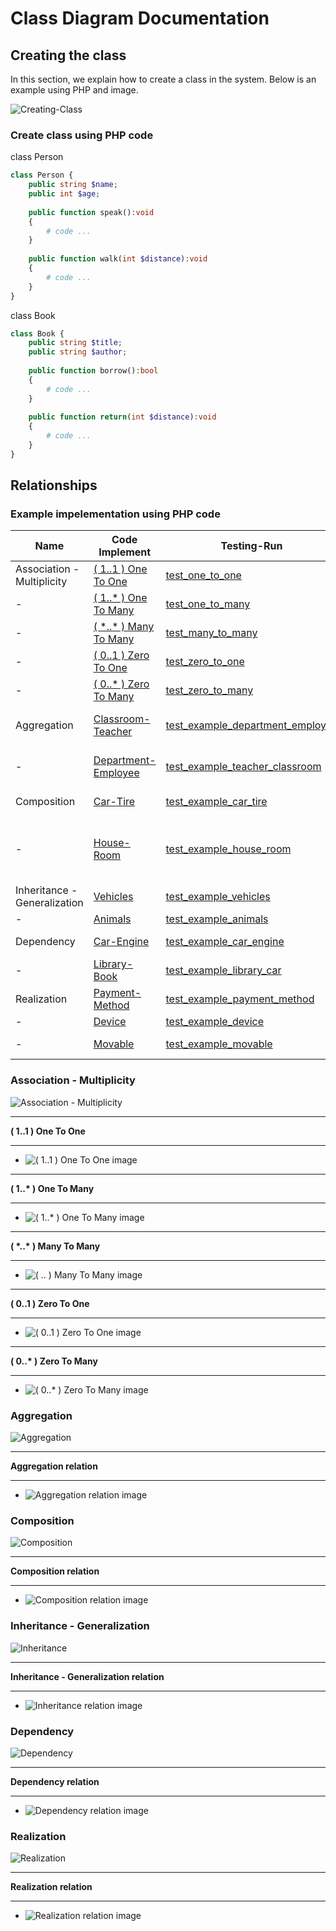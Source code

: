 # Class Diagram Documentation

## Creating the class
In this section, we explain how to create a class in the system. Below is an example using PHP and image.

![Creating-Class](diagrams/images/Class-Diagram/class-diagram-write-class.jpg)

### Create class using PHP code
class Person
``` php
class Person {
    public string $name;
    public int $age;
    
    public function speak():void
    {
        # code ...
    }
    
    public function walk(int $distance):void
    {
        # code ...
    }
}
```

class Book
``` php
class Book {
    public string $title;
    public string $author;
    
    public function borrow():bool
    {
        # code ...
    }
    
    public function return(int $distance):void
    {
        # code ...
    }
}
```

## Relationships

### Example impelementation using PHP code
| Name | Code Implement | Testing-Run | Fast Running | Notes |
| ---- | -------------- | ----------- | ------------ | ----- |
| Association - Multiplicity | [ ( 1..1 ) One To One ](implementation/php/app/Association/OneToOne) |  [ test_one_to_one ](implementation/php/tests/AssociationTest.php#L17) | [One-To-One](implementation/php/app/Association/Run/One-To-One) | |
| - | [ ( 1..* ) One To Many ](implementation/php/app/Association/OneToMany) | [ test_one_to_many ](implementation/php/tests/AssociationTest.php#L26) | [One-To-Many](implementation/php/app/Association/Run/One-To-Many) | |
| - | [ ( \*..* ) Many To Many ](implementation/php/app/Association/ManyToMany) | [ test_many_to_many ](implementation/php/tests/AssociationTest.php#L40) | [Many-To-Many](implementation/php/app/Association/Run/Many-To-Many) | |
| - | [ ( 0..1 ) Zero To One ](implementation/php/app/Association/ZeroToOne) | [ test_zero_to_one ](implementation/php/tests/AssociationTest.php#L57) | [Zero-To-One](implementation/php/app/Association/Run/Zero-to-One) | |
| - | [ ( 0..* ) Zero To Many ](implementation/php/app/Association/ZeroToMany) | [ test_zero_to_many ](implementation/php/tests/AssociationTest.php#L68) | [Zero-To-Many](implementation/php/app/Association/Run/Zero-to-Many) | |
| Aggregation | [ Classroom-Teacher ](implementation/php/app/Aggregation/ClassroomTeacher) | [ test_example_department_employee ](implementation/php/tests/AggregationTest.php#L12) | [ Classroom-Teacher-Run ](implementation/php/app/Aggregation/Run/Classroom-Teacher.php) | |
| - | [ Department-Employee ](implementation/php/app/Aggregation/DepartmentEmployee) | [ test_example_teacher_classroom ](implementation/php/tests/AggregationTest.php#L26) | [ Department-Employee-Run ](implementation/php/app/Aggregation/Run/Department-Employee.php) | |
| Composition | [ Car-Tire ](implementation/php/app/Composition/CarTire) | [ test_example_car_tire ](implementation/php/tests/CompositionTest.php#L12) | [ Car-Tire-Run ](implementation/php/app/Composition/Run/Car-Tire.php) | |
| - | [ House-Room ](implementation/php/app/Composition/HouseRoom) | [ test_example_house_room ](implementation/php/tests/CompositionTest.php#L29) | [ House-Room-Run ](implementation/php/app/Composition/Run/House-Room.php) <br> [ House-Room-2-Run ](implementation/php/app/Composition/Run/House-Room-2.php) | |
| Inheritance - Generalization | [ Vehicles ](implementation/php/app/Inheritance/Vehicles) | [ test_example_vehicles ](implementation/php/tests/InheritanceTest.php#L12) | [ Vehicles-Run ](implementation/php/app/Inheritance/Run/Vehicles.php) | |
| - | [ Animals ](implementation/php/app/Inheritance/Animals) | [ test_example_animals ](implementation/php/tests/InheritanceTest.php#L22) | [ Animals-Run ](implementation/php/app/Inheritance/Run/Animals.php) | |
| Dependency | [ Car-Engine ](implementation/php/app/Dependency/CarEngine) | [ test_example_car_engine ](implementation/php/tests/DependencyTest.php#L12) | [ Car-Engine-Run ](implementation/php/app/Dependency/Run/Car-Engine.php) | |
| - | [ Library-Book ](implementation/php/app/Dependency/LibraryBook) | [ test_example_library_car ](implementation/php/tests/DependencyTest.php#L21) | [ Library-Book-Run ](implementation/php/app/Dependency/Run/Library-Book.php) | |
| Realization | [ Payment-Method ](implementation/php/app/Realization/PaymentMethod) | [ test_example_payment_method ](implementation/php/tests/RealizationTest.php#L14) | [ Payment-Method-Run ](implementation/php/app/Realization/Run/PaymentMethod.php) | |
| - | [ Device ](implementation/php/app/Realization/Device) | [ test_example_device ](implementation/php/tests/RealizationTest.php#L24) | [ Device-Run ](implementation/php/app/Realization/Run/Device.php) | |
| - | [ Movable ](implementation/php/app/Realization/Movable) | [ test_example_movable ](implementation/php/tests/RealizationTest.php#L36) | [ Movable-Run ](implementation/php/app/Realization/Run/Movable.php) | |

### **Association - Multiplicity**
![ Association - Multiplicity ](diagrams/images/Association/Multiplicity-cover.jpg)
____________________________
**( 1..1 ) One To One**
____________________________
* ![ ( 1..1 ) One To One image ](diagrams/images/Association/Association-One-to-One.jpg)
____________________________
**( 1..\* ) One To Many**
____________________________
* ![ ( 1..* ) One To Many image ](diagrams/images/Association/Association-One-to-Many.jpg)
____________________________
**( \*..\* ) Many To Many**
____________________________
* ![ ( *..* ) Many To Many image ](diagrams/images/Association/Association-Many-to-Many.jpg)
____________________________
**( 0..1 ) Zero To One**
____________________________
* ![ ( 0..1 ) Zero To One image ](diagrams/images/Association/Association-Zero-to-One.jpg)
____________________________
**( 0..\* ) Zero To Many**
____________________________
* ![ ( 0..* ) Zero To Many image ](diagrams/images/Association/Association-Zero-to-Many.jpg)

### **Aggregation**
![ Aggregation ](diagrams/images/Aggregation/Aggregation-cover.jpg)
____________________________
**Aggregation relation**
____________________________
* ![ Aggregation relation image ](diagrams/images/Aggregation/Aggregation.jpg)

### **Composition**
![ Composition ](diagrams/images/Composition/Composition-cover.jpg)
____________________________
**Composition relation**
____________________________
* ![ Composition relation image ](diagrams/images/Composition/Composition.jpg)

### **Inheritance - Generalization**
![ Inheritance ](diagrams/images/Generalization/Generalization-cover.jpg)
____________________________
**Inheritance - Generalization relation**
____________________________
* ![ Inheritance relation image ](diagrams/images/Generalization/Generalization.jpg)

### **Dependency**
![ Dependency ](diagrams/images/Dependency/Dependency-cover.jpg)
____________________________
**Dependency relation**
____________________________
* ![ Dependency relation image ](diagrams/images/Dependency/Dependency.jpg)

### **Realization**
![ Realization ](diagrams/images/Realization/Realization-cover.jpg)
____________________________
**Realization relation**
____________________________
* ![ Realization relation image ](diagrams/images/Realization/Realization.jpg)
